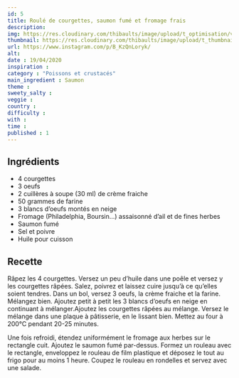 ```yaml
---
id: 5
title: Roulé de courgettes, saumon fumé et fromage frais
description: 
img: https://res.cloudinary.com/thibaults/image/upload/t_optimisation/v1600517649/Recipes/20200419_roule_courgettes.jpg
thumbnail: https://res.cloudinary.com/thibaults/image/upload/t_thumbnail_josie/v1600517764/Recipes/20200419_roule_courgettes.jpg
url: https://www.instagram.com/p/B_KzQnLoryk/
alt: 
date : 19/04/2020
inspiration :
category : "Poissons et crustacés"
main_ingredient : Saumon
theme : 
sweety_salty : 
veggie : 
country :
difficulty :
with : 
time : 
published : 1
---
```


## Ingrédients
 - 4 courgettes
 - 3 oeufs
 - 2 cuillères à soupe (30 ml) de crème fraiche
 - 50 grammes de farine
 - 3 blancs d’oeufs montés en neige
 - Fromage (Philadelphia, Boursin…) assaisonné d’ail et de fines herbes
 - Saumon fumé
 - Sel et poivre
 - Huile pour cuisson

## Recette
Râpez les 4 courgettes. Versez un peu d’huile dans une poêle et versez y les courgettes râpées. Salez, poivrez et laissez cuire jusqu’à ce qu’elles soient tendres. Dans un bol, versez 3 oeufs, la crème fraiche et la farine. Mélangez bien. Ajoutez petit à petit les 3 blancs d’oeufs en neige en continuant à mélanger.Ajoutez les courgettes râpées au mélange. Versez le mélange dans une plaque à pâtisserie, en le lissant bien. Mettez au four à 200°C pendant 20-25 minutes.

Une fois refroidi, étendez uniformément le fromage aux herbes sur le rectangle cuit. Ajoutez le saumon fumé par-dessus. Formez un rouleau avec le rectangle, enveloppez le rouleau de film plastique et déposez le tout au frigo pour au moins 1 heure. Coupez le rouleau en rondelles et servez avec une salade.